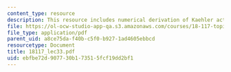 ```yaml
---
content_type: resource
description: This resource includes numerical derivation of Kaehler action.
file: https://ol-ocw-studio-app-qa.s3.amazonaws.com/courses/18-117-topics-in-several-complex-variables-spring-2005/ebfbe72d907730b173515fcf19dd2bf1_18117_lec33.pdf
file_type: application/pdf
parent_uid: a8ce75da-f40b-c5f0-b927-1ad4605ebbcd
resourcetype: Document
title: 18117_lec33.pdf
uid: ebfbe72d-9077-30b1-7351-5fcf19dd2bf1
---
```

